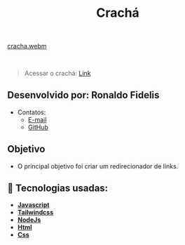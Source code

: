 <h1 align=center> Crachá </h1>

<br>

[cracha.webm](https://github.com/RonaldoFidelis/Cracha/assets/92171641/8c18df14-8d99-4eab-b403-ebf2b1728e38)

<br>

> Acessar o crachá: <a href="https://portfolio-ronaldo-fidelis.netlify.app/" target="_blank">Link</a>

## Desenvolvido por: Ronaldo Fidelis
-  Contatos:
    - <a href="mailto:ronaldofidelis.ti@gmail.com" target="_blank">E-mail</a>
    - <a href="https://github.com/RonaldoFidelis" target="_blank">GitHub</a>
## Objetivo

- O principal objetivo foi criar um redirecionador de links.

## 🚀 Tecnologias usadas:

* **[ Javascript ](https://developer.mozilla.org/en-US/docs/Web/JavaScript)**
* **[ Tailwindcss ](https://tailwindcss.com/)**
* **[ NodeJs ](https://nodejs.org/en)**
* **[ Html ](https://developer.mozilla.org/pt-BR/docs/Web/HTML)**
* **[ Css ](https://developer.mozilla.org/pt-BR/docs/Web/CSS)**

